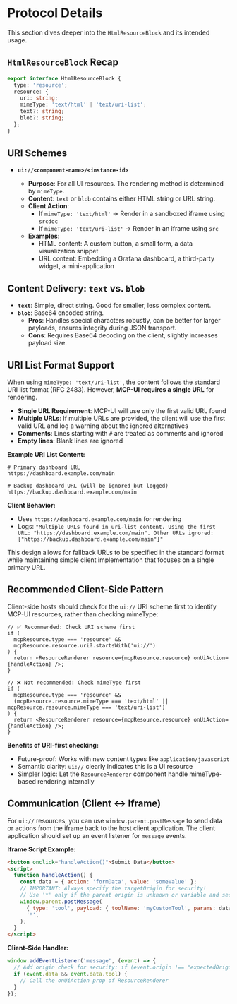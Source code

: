 # Protocol Details

This section dives deeper into the `HtmlResourceBlock` and its intended usage.

## `HtmlResourceBlock` Recap

```typescript
export interface HtmlResourceBlock {
  type: 'resource';
  resource: {
    uri: string;
    mimeType: 'text/html' | 'text/uri-list';
    text?: string;
    blob?: string;
  };
}
```

## URI Schemes

- **`ui://<component-name>/<instance-id>`**

  - **Purpose**: For all UI resources. The rendering method is determined by `mimeType`.
  - **Content**: `text` or `blob` contains either HTML string or URL string.
  - **Client Action**: 
    - If `mimeType: 'text/html'` → Render in a sandboxed iframe using `srcdoc`
    - If `mimeType: 'text/uri-list'` → Render in an iframe using `src`
  - **Examples**: 
    - HTML content: A custom button, a small form, a data visualization snippet
    - URL content: Embedding a Grafana dashboard, a third-party widget, a mini-application

## Content Delivery: `text` vs. `blob`

- **`text`**: Simple, direct string. Good for smaller, less complex content.
- **`blob`**: Base64 encoded string.
  - **Pros**: Handles special characters robustly, can be better for larger payloads, ensures integrity during JSON transport.
  - **Cons**: Requires Base64 decoding on the client, slightly increases payload size.

## URI List Format Support

When using `mimeType: 'text/uri-list'`, the content follows the standard URI list format (RFC 2483). However, **MCP-UI requires a single URL** for rendering.

- **Single URL Requirement**: MCP-UI will use only the first valid URL found
- **Multiple URLs**: If multiple URLs are provided, the client will use the first valid URL and log a warning about the ignored alternatives
- **Comments**: Lines starting with `#` are treated as comments and ignored
- **Empty lines**: Blank lines are ignored

**Example URI List Content:**
```
# Primary dashboard URL
https://dashboard.example.com/main

# Backup dashboard URL (will be ignored but logged)
https://backup.dashboard.example.com/main
```

**Client Behavior:**
- Uses `https://dashboard.example.com/main` for rendering
- Logs: `"Multiple URLs found in uri-list content. Using the first URL: "https://dashboard.example.com/main". Other URLs ignored: ["https://backup.dashboard.example.com/main"]"`

This design allows for fallback URLs to be specified in the standard format while maintaining simple client implementation that focuses on a single primary URL.

## Recommended Client-Side Pattern

Client-side hosts should check for the `ui://` URI scheme first to identify MCP-UI resources, rather than checking mimeType:

```tsx
// ✅ Recommended: Check URI scheme first
if (
  mcpResource.type === 'resource' &&
  mcpResource.resource.uri?.startsWith('ui://')
) {
  return <ResourceRenderer resource={mcpResource.resource} onUiAction={handleAction} />;
}

// ❌ Not recommended: Check mimeType first
if (
  mcpResource.type === 'resource' &&
  (mcpResource.resource.mimeType === 'text/html' || mcpResource.resource.mimeType === 'text/uri-list')
) {
  return <ResourceRenderer resource={mcpResource.resource} onUiAction={handleAction} />;
}
```

**Benefits of URI-first checking:**
- Future-proof: Works with new content types like `application/javascript`
- Semantic clarity: `ui://` clearly indicates this is a UI resource
- Simpler logic: Let the `ResourceRenderer` component handle mimeType-based rendering internally

## Communication (Client <-> Iframe)

For `ui://` resources, you can use `window.parent.postMessage` to send data or actions from the iframe back to the host client application. The client application should set up an event listener for `message` events.

**Iframe Script Example:**

```html
<button onclick="handleAction()">Submit Data</button>
<script>
  function handleAction() {
    const data = { action: 'formData', value: 'someValue' };
    // IMPORTANT: Always specify the targetOrigin for security!
    // Use '*' only if the parent origin is unknown or variable and security implications are understood.
    window.parent.postMessage(
      { type: 'tool', payload: { toolName: 'myCustomTool', params: data } },
      '*',
    );
  }
</script>
```

**Client-Side Handler:**

```typescript
window.addEventListener('message', (event) => {
  // Add origin check for security: if (event.origin !== "expectedOrigin") return;
  if (event.data && event.data.tool) {
    // Call the onUiAction prop of ResourceRenderer
  }
});
```
